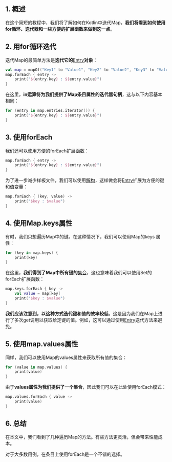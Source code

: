 ## 1. 概述

在这个简短的教程中，我们将了解如何在Kotlin中迭代Map，**我们将看到如何使用for循环、迭代器和一些方便的扩展函数来做到这一点**。

## 2. 用for循环迭代

迭代Map的最简单方法是**迭代它的**[Entry](https://kotlinlang.org/api/latest/jvm/stdlib/kotlin.collections/-map/-entry/)**对象**：

```kotlin
val map = mapOf("Key1" to "Value1", "Key2" to "Value2", "Key3" to "Value3")
map.forEach { entry ->
    print("${entry.key} : ${entry.value}")
}
```

在这里，**in运算符为我们提供了Map条目属性的迭代器句柄**，这与以下内容基本相同：

```kotlin
for (entry in map.entries.iterator()) {
    print("${entry.key} : ${entry.value}")
}
```

## 3. 使用forEach 

我们还可以使用方便的forEach扩展函数：

```kotlin
map.forEach { entry ->
    print("${entry.key} : ${entry.value}")
}
```

为了进一步减少样板文件，我们可以使用[解构](https://kotlinlang.org/docs/destructuring-declarations.html)，这样做会将[Entry](https://kotlinlang.org/api/latest/jvm/stdlib/kotlin.collections/-map/-entry/)扩展为方便的键和值变量：

```kotlin
map.forEach { (key, value) ->
    print("$key : $value")
}
```

## 4. 使用Map.keys属性

有时，我们只想遍历Map中的键。在这种情况下，我们可以使用Map的keys 属性：

```kotlin
for (key in map.keys) {
    print(key)
}
```

在这里，**我们得到了Map中所有键的**[集合](https://kotlinlang.org/api/latest/jvm/stdlib/kotlin.collections/-set/)，这也意味着我们可以使用Set的forEach扩展函数：

```kotlin
map.keys.forEach { key ->
    val value = map[key]
    print("$key : $value")
}
```

**我们应该注意到，以这种方式迭代键和值的效率较低**。这是因为我们在Map上进行了多次get调用以获取给定键的值。例如，这可以通过使用[Entry](https://kotlinlang.org/api/latest/jvm/stdlib/kotlin.collections/-map/-entry/)迭代方法来避免。

## 5. 使用map.values属性

同样，我们可以使用Map的values属性来获取所有值的集合：

```kotlin
for (value in map.values) {
    print(value)
}
```

由于**values属性为我们提供了一个集合**，因此我们可以在此处使用forEach模式：

```kotlin
map.values.forEach { value ->
    print(value)
}
```

## 6. 总结

在本文中，我们看到了几种遍历Map的方法。有些方法更灵活，但会带来性能成本。

对于大多数用例，在条目上使用forEach是一个不错的选择。